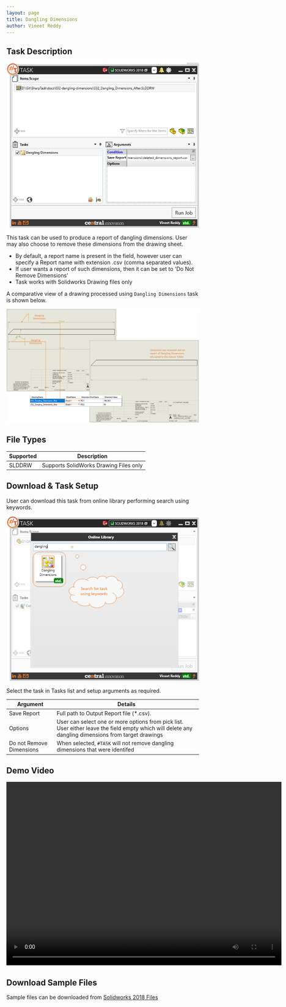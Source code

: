 ```yaml
---
layout: page
title: Dangling Dimensions
author: Vineet Reddy
---
```


## Task Description

![Dangling Dimensions](032_Dangling_Dimensions_001.png "Dangling Dimensions")

This task can be used to produce a report of dangling dimensions. User may also choose to remove these dimensions from the drawing sheet.
 - By default, a report name is present in the field, however user can specify a Report name with extension .csv (comma separated values). 
 - If user wants a report of such dimensions, then it can be set to 'Do Not Remove Dimensions'
 - Task works with Solidworks Drawing files only

A comparative view of a drawing processed using `Dangling Dimensions` task is shown below.

![Comparison](032_Dangling_Dimensions_002.png "Comparison between initial and final state of Solidworks Drawing")

## File Types

| Supported | Description |
| --- | --- |
| SLDDRW | Supports SolidWorks Drawing Files only |


## Download & Task Setup

User can download this task from online library performing search using keywords.

![Keyword Search](032_Dangling_Dimensions_003.png "Search Online Library using Keywords")

Select the task in Tasks list and setup arguments as required.

| Argument | Details |
| --- | --- |
| Save Report | Full path to Output Report file (*.csv). |
| Options | User can select one or more options from pick list. User either leave the field empty which will delete any dangling dimensions from target drawings |
| Do not Remove Dimensions | When selected, `#TASK` will not remove dangling dimensions that were identifed |



## Demo Video

<video width="720" height="480" controls>
  <source src="002_ActivateSheet.swf" type="video/mp4">
</video>


## Download Sample Files

Sample files can be downloaded from [Solidworks 2018 Files](032-dangling-dimensions.zip)

